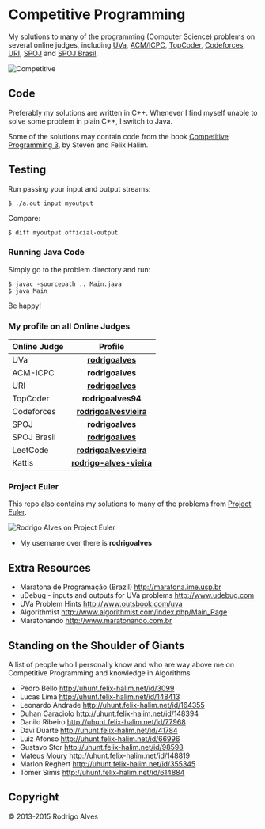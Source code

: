 # Competitive Programming

My solutions to many of the programming (Computer Science) problems on several online judges, including [UVa], [ACM/ICPC], [TopCoder], [Codeforces], [URI], [SPOJ] and [SPOJ Brasil].

![Competitive](https://i.imgur.com/sUO1nX0.jpg)

## Code

Preferably my solutions are written in C++. Whenever I find myself unable to solve
some problem in plain C++, I switch to Java.

Some of the solutions may contain code from the book [Competitive Programming 3], by Steven and Felix Halim.

## Testing

Run passing your input and output streams:

`$ ./a.out input myoutput`

Compare:

`$ diff myoutput official-output`

### Running Java Code

Simply go to the problem directory and run:

```shell
$ javac -sourcepath .. Main.java
$ java Main
```

Be happy!

### My profile on all Online Judges

| Online Judge      | Profile                                                                                                                   |
| ------------------| :------------------------------------------------------------------------------------------------------------------------:|
| UVa               | **[rodrigoalves](http://uva.onlinejudge.org/index.php?option=onlinejudge&Itemid=20&page=show_authorstats&userid=207816)** |
| ACM-ICPC          | **rodrigoalves**                                                                                                         |
| URI               | **[rodrigoalves](https://www.urionlinejudge.com.br/judge/en/profile/34294)**                                             |
| TopCoder          | **rodrigoalves94**                                                                                                       |
| Codeforces        | **[rodrigoalvesvieira](http://codeforces.com/profile/rodrigoalvesvieira)**                                                                                                    |
| SPOJ              | **[rodrigoalves](http://www.spoj.com/users/rodrigoalves)**                                                               |
| SPOJ Brasil       | **[rodrigoalves](http://br.spoj.com/users/rodrigoalves)**                                                                 |
| LeetCode          | **[rodrigoalvesvieira](https://leetcode.com/rodrigoalvesvieira/)**                                                       |
| Kattis          | **[rodrigo-alves-vieira](https://open.kattis.com/users/rodrigo-alves-vieira)**                                                       |

### Project Euler

This repo also contains my solutions to many of the problems from [Project Euler].

![Rodrigo Alves on Project Euler](http://projecteuler.net/profile/rodrigoalves.png)

* My username over there is __rodrigoalves__

## Extra Resources

* Maratona de Programação (Brazil) http://maratona.ime.usp.br
* uDebug - inputs and outputs for UVa problems http://www.udebug.com
* UVa Problem Hints http://www.outsbook.com/uva
* Algorithmist http://www.algorithmist.com/index.php/Main_Page
* Maratonando http://www.maratonando.com.br

## Standing on the Shoulder of Giants

A list of people who I personally know and who are way above me on Competitive Programming and knowledge in Algorithms

* Pedro Bello http://uhunt.felix-halim.net/id/3099
* Lucas Lima http://uhunt.felix-halim.net/id/148413
* Leonardo Andrade http://uhunt.felix-halim.net/id/164355
* Duhan Caraciolo http://uhunt.felix-halim.net/id/148394
* Danilo Ribeiro http://uhunt.felix-halim.net/id/77968
* Davi Duarte http://uhunt.felix-halim.net/id/41784
* Luiz Afonso http://uhunt.felix-halim.net/id/66996
* Gustavo Stor http://uhunt.felix-halim.net/id/98598
* Mateus Moury http://uhunt.felix-halim.net/id/148819
* Marlon Reghert http://uhunt.felix-halim.net/id/355345
* Tomer Simis http://uhunt.felix-halim.net/id/614884

## Copyright

 © 2013-2015 Rodrigo Alves

[University of Valladolid Online Judge]: http://uva.onlinejudge.org
[new Issue]: https://github.com/rodrigoalvesvieira/UVa/issues/new
[Project Euler]: http://projecteuler.net
[Competitive Programming 3]: https://sites.google.com/site/stevenhalim/home

[UVa]: http://uva.onlinejudge.org
[ACM/ICPC]: https://icpcarchive.ecs.baylor.edu
[TopCoder]: http://www.topcoder.com
[Codeforces]: http://codeforces.com
[URI]: https://www.urionlinejudge.com.br/judge/en/categories
[SPOJ]: http://www.spoj.com
[SPOJ Brasil]: http://br.spoj.com
[even Project Euler]: https://projecteuler.net
